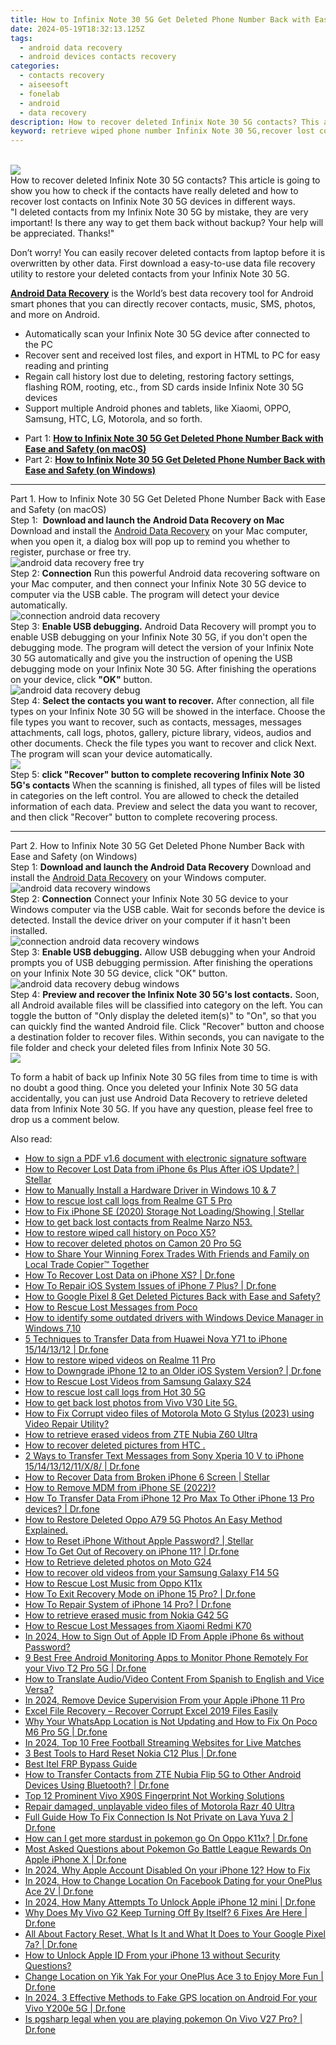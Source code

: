 ```yaml
---
title: How to Infinix Note 30 5G Get Deleted Phone Number Back with Ease and Safety
date: 2024-05-19T18:32:13.125Z
tags: 
  - android data recovery
  - android devices contacts recovery
categories: 
  - contacts recovery
  - aiseesoft
  - fonelab
  - android
  - data recovery
description: How to recover deleted Infinix Note 30 5G contacts? This article is going to show you how to check if the contacts have really deleted and how to recover lost contacts on Infinix Note 30 5G devices in different ways.
keyword: retrieve wiped phone number Infinix Note 30 5G,recover lost contacts from Infinix Note 30 5G,regain missing contacts,save erased contacts from Infinix Note 30 5G,unerase contacts,Infinix Note 30 5G contacts recovery,how to get contacts back from Infinix Note 30 5G,Infinix Note 30 5G issues with contacts deleted,how to retrieve contacts from Infinix Note 30 5G,contacts disappear Infinix Note 30 5G,how to get back deleted contacts Infinix Note 30 5G phone,does the Infinix Note 30 5G have a backup for deleted contacts
---
```

<br>
<img src="https://img0mobiles.techidaily.com/images/best-assets/devices/infinix/infinix-note-30-5g/4.jpg" class="atpl-imgstyle"  /><br>
<div class="atpl-content atpl-for-fonelab-android recover-contacts">
<div class="atpl-post-description-part-1">
How to recover deleted Infinix Note 30 5G contacts? This article is going to show you how to check if the contacts have really deleted and how to recover lost contacts on Infinix Note 30 5G devices in different ways.
</div>
<div class="atpl-post-description-part-2">
<div class="tpl-content-sub-paragraph-question">
  "I deleted contacts from my Infinix Note 30 5G  by mistake, they are very important! Is there any way to get them back without backup? Your help will be appreciated. Thanks!"
</div>
<div class="tpl-content-sub-paragraph-content">
<p>
  Don’t worry! You can easily recover deleted contacts from laptop before it is overwritten by other data. First download a easy-to-use data file recovery utility to restore your deleted contacts from your Infinix Note 30 5G.
</p>
</div>
</div>
<div class="atpl-post-description-part-3">
<div class="tpl-content-sub-paragraph-content">
  <p>
    <a href="https://tools.techidaily.com/aiseesoft-android-data-recovery/" ><strong>Android Data Recovery</strong></a> is the World’s best data recovery tool for Android smart phones that you can directly recover contacts, music, SMS, photos, and more on Android.
  </p>
</div>
<div class="tpl-content-sub-paragraph-content">
  <ul class="tpl-content-sub-paragraph-ul-style">
    <li>Automatically scan your Infinix Note 30 5G device after connected to the PC</li>
    <li>Recover sent and received lost files, and export in HTML to PC for easy reading and printing</li>
    <li>Regain call history lost due to deleting, restoring factory settings, flashing ROM, rooting, etc., from SD cards inside Infinix Note 30 5G devices</li>
    <li>Support multiple Android phones and tablets, like Xiaomi, OPPO, Samsung, HTC, LG, Motorola, and so forth.</li>
  </ul>
</div>
</div>
<ul>
  <li>Part 1: <strong><a href="#p1"> How to Infinix Note 30 5G Get Deleted Phone Number Back with Ease and Safety  (on macOS)</a></strong></li>
  <li>Part 2: <strong><a href="#p2"> How to Infinix Note 30 5G Get Deleted Phone Number Back with Ease and Safety  (on Windows)</a></strong></li>
</ul>
<!-- Part 1 -->
<a id="p1" name="p1" ></a><hr>
<div>
  <span class="atpl-step-part-style">Part 1. How to Infinix Note 30 5G Get Deleted Phone Number Back with Ease and Safety (on macOS)</span>
</div>  
<span class="atpl-stepstyle-a"><span>Step 1: </span></span> <strong>Download and launch the Android Data Recovery on Mac</strong>
Download and install the <a href="https://tools.techidaily.com/aiseesoft-android-data-recovery/" >Android Data Recovery</a> on your Mac computer, when you open it, a dialog box will pop up to remind you whether to register, purchase or free try.
<br>
<img src="https://tools.techidaily.com/images/apps/aiseesoft/android-data-recovery/mac-free-try.png" class="atpl-imgstyle" alt="android data recovery free try" /><br>
<span class="atpl-stepstyle-a"><span>Step 2: </span></span> <strong>Connection</strong>
Run this powerful Android data recovering software on your Mac computer, and then connect your Infinix Note 30 5G device to computer via the USB cable. The program will detect your device automatically.
<br>
<img src="https://tools.techidaily.com/images/apps/aiseesoft/android-data-recovery/mac-connection-interface.jpg" class="atpl-imgstyle" alt="connection android data recovery" /><br>
<span class="atpl-stepstyle-a"><span>Step 3: </span></span> <strong>Enable USB debugging.</strong>
Android Data Recovery will prompt you to enable USB debugging on your Infinix Note 30 5G, if you don't open the debugging mode. The program will detect the version of your Infinix Note 30 5G automatically and give you the instruction of opening the USB debugging mode on your Infinix Note 30 5G. After finishing the operations on your device, click <strong>"OK"</strong> button.
<br>
<img src="https://tools.techidaily.com/images/apps/aiseesoft/android-data-recovery/mac-android-usb-debug.jpg"  class="atpl-imgstyle" alt="android data recovery debug" /><br>
<span class="atpl-stepstyle-a"><span>Step 4: </span></span> <strong>Select the contacts you want to recover.</strong>
After connection, all file types on your Infinix Note 30 5G will be showed in the interface. Choose the file types you want to recover, such as contacts, messages, messages attachments, call logs, photos, gallery, picture library, videos, audios and other documents. Check the file types you want to recover and click Next. The program will scan your device automatically.
<br>
<img src="https://tools.techidaily.com/images/apps/aiseesoft/android-data-recovery/mac-choose-type-contacts.jpg" class="atpl-imgstyle"  /><br>
<span class="atpl-stepstyle-a"><span>Step 5: </span></span> <strong>click "Recover" button to  complete recovering Infinix Note 30 5G's contacts</strong>
When the scanning is finished, all types of files will be listed in categories on the left control. You are allowed to check the detailed information of each data. Preview and select the data you want to recover, and then click "Recover" button to complete recovering process.
<a id="p2" name="p2"></a><hr>
<!-- Part 2 -->
<div>
  <span class="atpl-step-part-style">Part 2. How to Infinix Note 30 5G Get Deleted Phone Number Back with Ease and Safety (on Windows)</span>
</div>
<span class="atpl-stepstyle-a"><span>Step 1: </span></span> <strong>Download and launch the Android Data Recovery</strong>
Download and install the <a href="https://tools.techidaily.com/aiseesoft-android-data-recovery/" >Android Data Recovery</a> on your Windows computer.
<br>
<img src="https://tools.techidaily.com/images/apps/aiseesoft/android-data-recovery/win-start-interface.png"  class="atpl-imgstyle" alt="android data recovery windows" /><br>
<span class="atpl-stepstyle-a"><span>Step 2: </span></span> <strong>Connection</strong>
Connect your Infinix Note 30 5G device to your Windows computer via the USB cable. Wait for seconds before the device is detected. Install the device driver on your computer if it hasn't been installed.
<br>
<img src="https://tools.techidaily.com/images/apps/aiseesoft/android-data-recovery/win-connection-interface.png" class="atpl-imgstyle" alt="connection android data recovery windows" /><br>
<span class="atpl-stepstyle-a"><span>Step 3: </span></span> <strong>Enable USB debugging.</strong>
Allow USB debugging when your Android prompts you of USB debugging permission. After finishing the operations on your Infinix Note 30 5G device, click "OK" button.
<br>
<img src="https://tools.techidaily.com/images/apps/aiseesoft/android-data-recovery/win-android-usb-debug.png" class="atpl-imgstyle" alt="android data recovery debug windows" /><br>
<span class="atpl-stepstyle-a"><span>Step 4: </span></span> <strong>Preview and recover the Infinix Note 30 5G's lost contacts.</strong>
Soon, all Android available files will be classified into category on the left. You can toggle the button of "Only display the deleted item(s)" to "On", so that you can quickly find the wanted Android file. Click "Recover" button and choose a destination folder to recover files. Within seconds, you can navigate to the file folder and check your deleted files from Infinix Note 30 5G.
<br>
<img src="https://tools.techidaily.com/images/apps/aiseesoft/android-data-recovery/win-recover-contacts.jpg" class="atpl-imgstyle"  /><br>
<div class="atpl-post-description-part-4">
<div class="tpl-content-sub-paragraph-normal">
  <p>
    To form a habit of back up Infinix Note 30 5G files from time to time is with no doubt a good thing. Once you deleted your Infinix Note 30 5G data accidentally, you can just use Android Data Recovery to retrieve deleted data from Infinix Note 30 5G. If you have any question, please feel free to drop us a comment below.
  </p>
</div>
</div>

</div>
<ins class="adsbygoogle"
    style="display:block"
    data-ad-format="autorelaxed"
    data-ad-client="ca-pub-7571918770474297"
    data-ad-slot="1223367746"></ins>

<span class="atpl-alsoreadstyle">Also read:</span>
<div><ul>
<li><a href="https://blog-min.techidaily.com/how-to-sign-a-pdf-v16-document-with-electronic-signature-software-by-ldigisigner-sign-a-pdf-sign-a-pdf/"><u>How to sign a PDF v1.6 document with electronic signature software</u></a></li>
<li><a href="https://blog-min.techidaily.com/how-to-recover-lost-data-from-iphone-6s-plus-after-ios-update-stellar-by-stellar-data-recovery-ios-iphone-data-recovery/"><u>How to Recover Lost Data from iPhone 6s Plus After iOS Update? | Stellar</u></a></li>
<li><a href="https://blog-min.techidaily.com/how-to-manually-install-a-hardware-driver-in-windows-10-and-7-by-drivereasy-guide/"><u>How to Manually Install a Hardware Driver in Windows 10 & 7</u></a></li>
<li><a href="https://blog-min.techidaily.com/how-to-rescue-lost-call-logs-from-realme-gt-5-pro-by-fonelab-android-recover-call-logs/"><u>How to rescue lost call logs from Realme GT 5 Pro</u></a></li>
<li><a href="https://blog-min.techidaily.com/how-to-fix-iphone-se-2020-storage-not-loadingshowing-stellar-by-stellar-data-recovery-ios-iphone-data-recovery/"><u>How to Fix iPhone SE (2020) Storage Not Loading/Showing | Stellar</u></a></li>
<li><a href="https://blog-min.techidaily.com/how-to-get-back-lost-contacts-from-realme-narzo-n53-by-fonelab-android-recover-contacts/"><u>How to get back lost contacts from Realme Narzo N53.</u></a></li>
<li><a href="https://blog-min.techidaily.com/how-to-restore-wiped-call-history-on-poco-x5-by-fonelab-android-recover-call-logs/"><u>How to restore wiped call history on Poco X5?</u></a></li>
<li><a href="https://blog-min.techidaily.com/how-to-recover-deleted-photos-on-camon-20-pro-5g-by-stellar-photo-recovery-android-mobile-photo-recover/"><u>How to recover deleted photos on Camon 20 Pro 5G</u></a></li>
<li><a href="https://blog-min.techidaily.com/how-to-share-your-winning-forex-trades-with-friends-and-family-on-local-trade-copier-tm-together-by-mt4copier-guide/"><u>How to Share Your Winning Forex Trades With Friends and Family on Local Trade Copier™ Together</u></a></li>
<li><a href="https://blog-min.techidaily.com/how-to-recover-lost-data-on-iphone-xs-drfone-by-drfone-ios-data-recovery-ios-data-recovery/"><u>How To Recover Lost Data on iPhone XS? | Dr.fone</u></a></li>
<li><a href="https://blog-min.techidaily.com/how-to-repair-ios-system-issues-of-iphone-7-plus-drfone-by-drfone-ios-system-repair-ios-system-repair/"><u>How To Repair iOS System Issues of iPhone 7 Plus? | Dr.fone</u></a></li>
<li><a href="https://blog-min.techidaily.com/how-to-google-pixel-8-get-deleted-pictures-back-with-ease-and-safety-by-fonelab-android-recover-pictures/"><u>How to Google Pixel 8 Get Deleted Pictures Back with Ease and Safety?</u></a></li>
<li><a href="https://blog-min.techidaily.com/how-to-rescue-lost-messages-from-poco-by-fonelab-android-recover-messages/"><u>How to Rescue Lost Messages from Poco</u></a></li>
<li><a href="https://blog-min.techidaily.com/how-to-identify-some-outdated-drivers-with-windows-device-manager-in-windows-710-by-drivereasy-guide/"><u>How to identify some outdated drivers with Windows Device Manager in Windows 7,10</u></a></li>
<li><a href="https://blog-min.techidaily.com/5-techniques-to-transfer-data-from-huawei-nova-y71-to-iphone-15141312-drfone-by-drfone-transfer-from-android-transfer-from-android/"><u>5 Techniques to Transfer Data from Huawei Nova Y71 to iPhone 15/14/13/12 | Dr.fone</u></a></li>
<li><a href="https://blog-min.techidaily.com/how-to-restore-wiped-videos-on-realme-11-pro-by-fonelab-android-recover-video/"><u>How to restore wiped videos on Realme 11 Pro</u></a></li>
<li><a href="https://blog-min.techidaily.com/how-to-downgrade-iphone-12-to-an-older-ios-system-version-drfone-by-drfone-ios-system-repair-ios-system-repair/"><u>How to Downgrade iPhone 12 to an Older iOS System Version? | Dr.fone</u></a></li>
<li><a href="https://blog-min.techidaily.com/how-to-rescue-lost-videos-from-samsung-galaxy-s24-by-fonelab-android-recover-video/"><u>How to Rescue Lost Videos from Samsung Galaxy S24</u></a></li>
<li><a href="https://blog-min.techidaily.com/how-to-rescue-lost-call-logs-from-hot-30-5g-by-fonelab-android-recover-call-logs/"><u>How to rescue lost call logs from Hot 30 5G</u></a></li>
<li><a href="https://blog-min.techidaily.com/how-to-get-back-lost-photos-from-vivo-v30-lite-5g-by-fonelab-android-recover-photos/"><u>How to get back lost photos from Vivo V30 Lite 5G.</u></a></li>
<li><a href="https://blog-min.techidaily.com/how-to-fix-corrupt-video-files-of-motorola-moto-g-stylus-2023-using-video-repair-utility-by-stellar-video-repair-mobile-video-repair/"><u>How to Fix Corrupt video files of Motorola Moto G Stylus (2023) using Video Repair Utility?</u></a></li>
<li><a href="https://blog-min.techidaily.com/how-to-retrieve-erased-videos-from-zte-nubia-z60-ultra-by-fonelab-android-recover-video/"><u>How to retrieve erased videos from ZTE Nubia Z60 Ultra</u></a></li>
<li><a href="https://blog-min.techidaily.com/how-to-recover-deleted-pictures-from-htc-by-fonelab-android-recover-pictures/"><u>How to recover deleted pictures from HTC .</u></a></li>
<li><a href="https://blog-min.techidaily.com/2-ways-to-transfer-text-messages-from-sony-xperia-10-v-to-iphone-1514131211x8-drfone-by-drfone-transfer-from-android-transfer-from-android/"><u>2 Ways to Transfer Text Messages from Sony Xperia 10 V to iPhone 15/14/13/12/11/X/8/ | Dr.fone</u></a></li>
<li><a href="https://blog-min.techidaily.com/how-to-recover-data-from-broken-iphone-6-screen-stellar-by-stellar-data-recovery-ios-iphone-data-recovery/"><u>How to Recover Data from Broken iPhone 6 Screen | Stellar</u></a></li>
<li><a href="https://blog-min.techidaily.com/how-to-remove-mdm-from-iphone-se-2022-by-drfone-ios-unlock-ios-unlock/"><u>How to Remove MDM from iPhone SE (2022)?</u></a></li>
<li><a href="https://blog-min.techidaily.com/how-to-transfer-data-from-iphone-12-pro-max-to-other-iphone-13-pro-devices-drfone-by-drfone-transfer-data-from-ios-transfer-data-from-ios/"><u>How To Transfer Data From iPhone 12 Pro Max To Other iPhone 13 Pro devices? | Dr.fone</u></a></li>
<li><a href="https://blog-min.techidaily.com/how-to-restore-deleted-oppo-a79-5g-photos-an-easy-method-explained-by-fonelab-android-recover-photos/"><u>How to Restore Deleted Oppo A79 5G Photos  An Easy Method Explained.</u></a></li>
<li><a href="https://blog-min.techidaily.com/how-to-reset-iphone-without-apple-password-stellar-by-stellar-data-recovery-ios-iphone-data-recovery/"><u>How to Reset iPhone Without Apple Password? | Stellar</u></a></li>
<li><a href="https://blog-min.techidaily.com/how-to-get-out-of-recovery-on-iphone-11-drfone-by-drfone-ios-system-repair-ios-system-repair/"><u>How To Get Out of Recovery on iPhone 11? | Dr.fone</u></a></li>
<li><a href="https://blog-min.techidaily.com/how-to-retrieve-deleted-photos-on-moto-g24-by-stellar-photo-recovery-android-mobile-photo-recover/"><u>How to Retrieve deleted photos on Moto G24</u></a></li>
<li><a href="https://blog-min.techidaily.com/how-to-recover-old-videos-from-your-samsung-galaxy-f14-5g-by-fonelab-android-recover-video/"><u>How to recover old videos from your Samsung Galaxy F14 5G</u></a></li>
<li><a href="https://blog-min.techidaily.com/how-to-rescue-lost-music-from-oppo-k11x-by-fonelab-android-recover-music/"><u>How to Rescue Lost Music from Oppo K11x</u></a></li>
<li><a href="https://blog-min.techidaily.com/how-to-exit-recovery-mode-on-iphone-15-pro-drfone-by-drfone-ios-system-repair-ios-system-repair/"><u>How To Exit Recovery Mode on iPhone 15 Pro? | Dr.fone</u></a></li>
<li><a href="https://blog-min.techidaily.com/how-to-repair-system-of-iphone-14-pro-drfone-by-drfone-ios-system-repair-ios-system-repair/"><u>How To Repair System of iPhone 14 Pro? | Dr.fone</u></a></li>
<li><a href="https://blog-min.techidaily.com/how-to-retrieve-erased-music-from-nokia-g42-5g-by-fonelab-android-recover-music/"><u>How to retrieve erased music from Nokia G42 5G</u></a></li>
<li><a href="https://blog-min.techidaily.com/how-to-rescue-lost-messages-from-xiaomi-redmi-k70-by-fonelab-android-recover-messages/"><u>How to Rescue Lost Messages from Xiaomi Redmi K70</u></a></li>
<li><a href="https://apple-account.techidaily.com/in-2024-how-to-sign-out-of-apple-id-from-apple-iphone-6s-without-password-by-drfone-ios/"><u>In 2024, How to Sign Out of Apple ID From Apple iPhone 6s without Password?</u></a></li>
<li><a href="https://android-location.techidaily.com/9-best-free-android-monitoring-apps-to-monitor-phone-remotely-for-your-vivo-t2-pro-5g-drfone-by-drfone-virtual/"><u>9 Best Free Android Monitoring Apps to Monitor Phone Remotely For your Vivo T2 Pro 5G | Dr.fone</u></a></li>
<li><a href="https://ai-voice-clone.techidaily.com/how-to-translate-audiovideo-content-from-spanish-to-english-and-vice-versa/"><u>How to Translate Audio/Video Content From Spanish to English and Vice Versa?</u></a></li>
<li><a href="https://ios-unlock.techidaily.com/in-2024-remove-device-supervision-from-your-apple-iphone-11-pro-by-drfone-ios/"><u>In 2024, Remove Device Supervision From your Apple iPhone 11 Pro</u></a></li>
<li><a href="https://phone-solutions.techidaily.com/excel-file-recovery-recover-corrupt-excel-2019-files-easily-by-stellar-guide/"><u>Excel File Recovery – Recover Corrupt Excel 2019 Files Easily</u></a></li>
<li><a href="https://location-social.techidaily.com/why-your-whatsapp-location-is-not-updating-and-how-to-fix-on-poco-m6-pro-5g-drfone-by-drfone-virtual-android/"><u>Why Your WhatsApp Location is Not Updating and How to Fix On Poco M6 Pro 5G | Dr.fone</u></a></li>
<li><a href="https://ai-voice-clone.techidaily.com/in-2024-top-10-free-football-streaming-websites-for-live-matches/"><u>In 2024, Top 10 Free Football Streaming Websites for Live Matches</u></a></li>
<li><a href="https://phone-solutions.techidaily.com/3-best-tools-to-hard-reset-nokia-c12-plus-drfone-by-drfone-reset-android-reset-android/"><u>3 Best Tools to Hard Reset Nokia C12 Plus | Dr.fone</u></a></li>
<li><a href="https://bypass-frp.techidaily.com/best-itel-frp-bypass-guide-by-drfone-android/"><u>Best Itel FRP Bypass Guide</u></a></li>
<li><a href="https://android-transfer.techidaily.com/how-to-transfer-contacts-from-zte-nubia-flip-5g-to-other-android-devices-using-bluetooth-drfone-by-drfone-transfer-from-android-transfer-from-android/"><u>How to Transfer Contacts from ZTE Nubia Flip 5G to Other Android Devices Using Bluetooth? | Dr.fone</u></a></li>
<li><a href="https://android-unlock.techidaily.com/top-12-prominent-vivo-x90s-fingerprint-not-working-solutions-by-drfone-android/"><u>Top 12 Prominent Vivo X90S Fingerprint Not Working Solutions</u></a></li>
<li><a href="https://techidaily.com/repair-damaged-unplayable-video-files-of-motorola-razr-40-ultra-by-stellar-video-repair-mobile-video-repair/"><u>Repair damaged, unplayable video files of Motorola Razr 40 Ultra</u></a></li>
<li><a href="https://howto.techidaily.com/full-guide-how-to-fix-connection-is-not-private-on-lava-yuva-2-drfone-by-drfone-fix-android-problems-fix-android-problems/"><u>Full Guide How To Fix Connection Is Not Private on Lava Yuva 2 | Dr.fone</u></a></li>
<li><a href="https://android-pokemon-go.techidaily.com/how-can-i-get-more-stardust-in-pokemon-go-on-oppo-k11x-drfone-by-drfone-virtual-android/"><u>How can I get more stardust in pokemon go On Oppo K11x? | Dr.fone</u></a></li>
<li><a href="https://ios-pokemon-go.techidaily.com/most-asked-questions-about-pokemon-go-battle-league-rewards-on-apple-iphone-x-drfone-by-drfone-virtual-ios/"><u>Most Asked Questions about Pokemon Go Battle League Rewards On Apple iPhone X | Dr.fone</u></a></li>
<li><a href="https://apple-account.techidaily.com/in-2024-why-apple-account-disabled-on-your-iphone-12-how-to-fix-by-drfone-ios/"><u>In 2024, Why Apple Account Disabled On your iPhone 12? How to Fix</u></a></li>
<li><a href="https://location-social.techidaily.com/in-2024-how-to-change-location-on-facebook-dating-for-your-oneplus-ace-2v-drfone-by-drfone-virtual-android/"><u>In 2024, How to Change Location On Facebook Dating for your OnePlus Ace 2V | Dr.fone</u></a></li>
<li><a href="https://iphone-unlock.techidaily.com/in-2024-how-many-attempts-to-unlock-apple-iphone-12-mini-drfone-by-drfone-ios/"><u>In 2024, How Many Attempts To Unlock Apple iPhone 12 mini | Dr.fone</u></a></li>
<li><a href="https://howto.techidaily.com/why-does-my-vivo-g2-keep-turning-off-by-itself-6-fixes-are-here-drfone-by-drfone-fix-android-problems-fix-android-problems/"><u>Why Does My Vivo G2 Keep Turning Off By Itself? 6 Fixes Are Here | Dr.fone</u></a></li>
<li><a href="https://phone-solutions.techidaily.com/all-about-factory-reset-what-is-it-and-what-it-does-to-your-google-pixel-7a-drfone-by-drfone-reset-android-reset-android/"><u>All About Factory Reset, What Is It and What It Does to Your Google Pixel 7a? | Dr.fone</u></a></li>
<li><a href="https://apple-account.techidaily.com/how-to-unlock-apple-id-from-your-iphone-13-without-security-questions-by-drfone-ios/"><u>How to Unlock Apple ID From your iPhone 13 without Security Questions?</u></a></li>
<li><a href="https://location-social.techidaily.com/change-location-on-yik-yak-for-your-oneplus-ace-3-to-enjoy-more-fun-drfone-by-drfone-virtual-android/"><u>Change Location on Yik Yak For your OnePlus Ace 3 to Enjoy More Fun | Dr.fone</u></a></li>
<li><a href="https://android-location.techidaily.com/in-2024-3-effective-methods-to-fake-gps-location-on-android-for-your-vivo-y200e-5g-drfone-by-drfone-virtual/"><u>In 2024, 3 Effective Methods to Fake GPS location on Android For your Vivo Y200e 5G | Dr.fone</u></a></li>
<li><a href="https://fake-location.techidaily.com/is-pgsharp-legal-when-you-are-playing-pokemon-on-vivo-v27-pro-drfone-by-drfone-virtual-android/"><u>Is pgsharp legal when you are playing pokemon On Vivo V27 Pro? | Dr.fone</u></a></li>
</ul></div>


